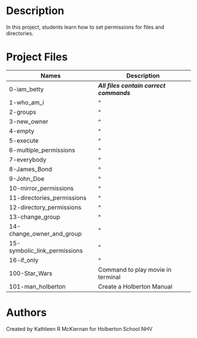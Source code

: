 # Description
In this project, students learn how to set permissions for files and directories.
# Project Files
Names | Description
------|-----------------------
0-iam_betty | ***All files contain correct commands***
1-who_am_i | ^
2-groups | ^
3-new_owner | ^
4-empty | ^
5-execute | ^
6-multiple_permissions | ^
7-everybody | ^
8-James_Bond | ^
9-John_Doe | ^
10-mirror_permissions | ^
11-directories_permissions | ^
12-directory_permissions | ^
13-change_group | ^
14-change_owner_and_group | ^
15-symbolic_link_permissions | ^
16-if_only | ^
100-Star_Wars | Command to play movie in terminal
101-man_holberton | Create a Holberton Manual

# Authors
Created by Kathleen R McKiernan for Holberton School NHV